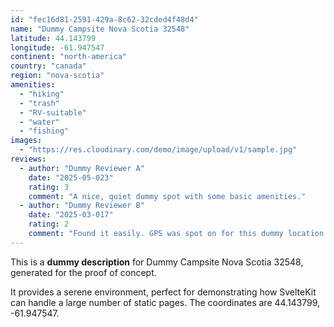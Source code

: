 ```yaml
---
id: "fec16d81-2591-429a-8c62-32cded4f48d4"
name: "Dummy Campsite Nova Scotia 32548"
latitude: 44.143799
longitude: -61.947547
continent: "north-america"
country: "canada"
region: "nova-scotia"
amenities:
  - "hiking"
  - "trash"
  - "RV-suitable"
  - "water"
  - "fishing"
images:
  - "https://res.cloudinary.com/demo/image/upload/v1/sample.jpg"
reviews:
  - author: "Dummy Reviewer A"
    date: "2025-05-023"
    rating: 3
    comment: "A nice, quiet dummy spot with some basic amenities."
  - author: "Dummy Reviewer B"
    date: "2025-03-017"
    rating: 2
    comment: "Found it easily. GPS was spot on for this dummy location."
---
```


This is a **dummy description** for Dummy Campsite Nova Scotia 32548, generated for the proof of concept.

It provides a serene environment, perfect for demonstrating how SvelteKit can handle a large number of static pages. The coordinates are 44.143799, -61.947547.
